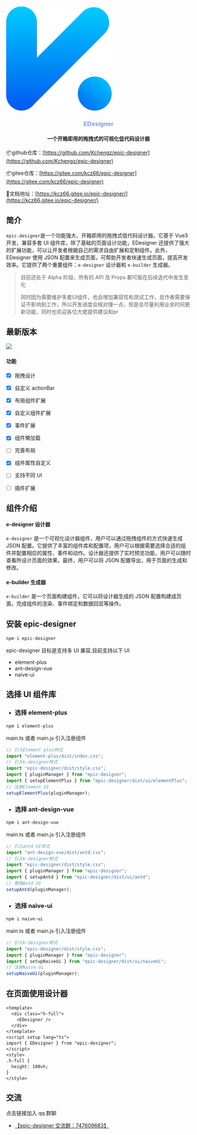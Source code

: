 ![](.\docs\public\logo.png)
<h3 align="center" style="background-image:-webkit-linear-gradient(left,#44c0fa,#c26cf6);-webkit-background-clip:text;-webkit-text-fill-color:transparent;">EDesigner</h3>


<h4 align="center">一个开箱即用的拖拽式的可视化低代码设计器</h4>



📦github仓库：[https://github.com/Kchengz/epic-designer](https://github.com/Kchengz/epic-designer)

📦gitee仓库：[https://gitee.com/kcz66/epic-designer](https://gitee.com/kcz66/epic-designer)

💎文档地址：[https://kcz66.gitee.io/epic-designer/](https://kcz66.gitee.io/epic-designer/)

## 简介

`epic-designer`是一个功能强大、开箱即用的拖拽式低代码设计器。它基于 Vue3 开发，兼容多套 UI 组件库，除了基础的页面设计功能，EDesigner 还提供了强大的扩展功能，可以让开发者根据自己的需求自由扩展和定制组件。此外，EDesigner 使用 JSON 配置来生成页面，可帮助开发者快速生成页面，提高开发效率。它提供了两个重要组件：`e-designer` 设计器和 `e-builder` 生成器。

> 目前还处于 Alpha 阶段，所有的 API 及 Props 都可能在后续迭代中发生变化
>
> 同时因为需要维护多套UI组件，也会增加兼容性和测试工作，且作者需要保证不影响到工作，所以开发进度会相对慢一点，但是会尽量利用业余时间更新功能，同时也欢迎各位大佬提供建议和pr

## 最新版本

[![](https://img.shields.io/npm/v/epic-designer.svg?style=flat-square)](https://www.npmjs.com/package/epic-designer)

#### 功能

- [x] 拖拽设计
- [x] 自定义 actionBar
- [x] 布局组件扩展
- [x] 自定义组件扩展
- [x] 事件扩展
- [x] 组件懒加载
- [ ] 完善布局
- [x] 组件属性自定义
- [ ] 支持不同 UI
- [ ] 插件扩展



## 组件介绍

#### e-designer 设计器

`e-designer` 是一个可视化设计器组件，用户可以通过拖拽组件的方式快速生成 JSON 配置。它提供了丰富的组件库和配置项，用户可以根据需要选择合适的组件并配置相应的属性、事件和动作。设计器还提供了实时预览功能，用户可以随时查看所设计页面的效果。最终，用户可以将 JSON 配置导出，用于页面的生成和修改。

#### e-builder 生成器

`e-builder` 是一个页面构建组件，它可以将设计器生成的 JSON 配置构建成页面，完成组件的渲染、事件绑定和数据回显等操作。

## 安装 epic-designer

```bash
npm i epic-designer
```

epic-designer 目标是支持多 UI 兼容,目前支持以下 UI

- element-plus
- ant-design-vue
- naive-ui

## 选择 UI 组件库

- ### 选择 element-plus

```bash
npm i element-plus
```

main.ts 或者 main.js 引入注册组件

```javascript
// 引入Element plus样式
import "element-plus/dist/index.css";
// 引入k-designer样式
import "epic-designer/dist/style.css";
import { pluginManager } from "epic-designer";
import { setupElementPlus } from "epic-designer/dist/ui/elementPlus";
// 注册Element UI
setupElementPlus(pluginManager);
```

- ### 选择 ant-design-vue

```bash
npm i ant-design-vue
```

main.ts 或者 main.js 引入注册组件

```javascript
// 引入antd UI样式
import "ant-design-vue/dist/antd.css";
// 引入k-designer样式
import "epic-designer/dist/style.css";
import { pluginManager } from "epic-designer";
import { setupAntd } from "epic-designer/dist/ui/antd";
// 使用Antd UI
setupAntd(pluginManager);
```
- ### 选择 naive-ui

```bash
npm i naive-ui
```

main.ts 或者 main.js 引入注册组件

```javascript
// 引入k-designer样式
import "epic-designer/dist/style.css";
import { pluginManager } from "epic-designer";
import { setupNaiveUi } from "epic-designer/dist/ui/naiveUi";
// 注册Naive Ui
setupNaiveUi(pluginManager);
```
## 在页面使用设计器

```vue
<template>
  <div class="h-full">
    <EDesigner />
  </div>
</template>
<script setup lang="ts">
import { EDesigner } from "epic-designer";
</script>
<style>
.h-full {
  height: 100vh;
}
</style>
```

## 交流

点击链接加入 qq 群聊

- [【epic-designer 交流群：747609683】](https://jq.qq.com/?_wv=1027&k=CtrM9ce2)
